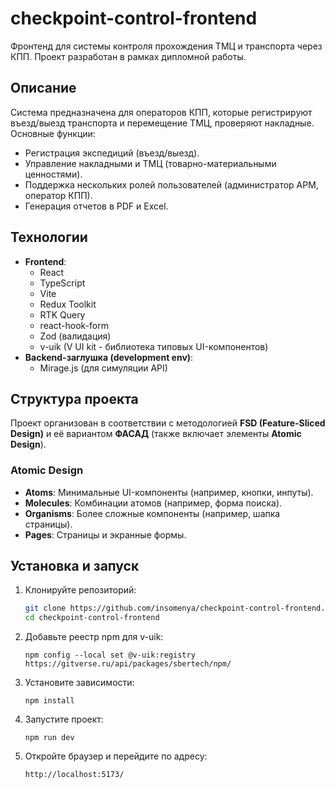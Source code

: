 # checkpoint-control-frontend

Фронтенд для системы контроля прохождения ТМЦ и транспорта через КПП. Проект разработан в рамках дипломной работы.

## Описание

Система предназначена для операторов КПП, которые регистрируют въезд/выезд транспорта и перемещение ТМЦ, проверяют накладные. Основные функции:

- Регистрация экспедиций (въезд/выезд).
- Управление накладными и ТМЦ (товарно-материальными ценностями).
- Поддержка нескольких ролей пользователей (администратор АРМ, оператор КПП).
- Генерация отчетов в PDF и Excel.

## Технологии

- **Frontend**: 
  - React
  - TypeScript
  - Vite
  - Redux Toolkit
  - RTK Query
  - react-hook-form
  - Zod (валидация)
  - v-uik (V UI kit - библиотека типовых UI-компонентов)
- **Backend-заглушка (development env)**: 
  - Mirage.js (для симуляции API)
 
## Структура проекта

Проект организован в соответствии с методологией **FSD (Feature-Sliced Design)** и её вариантом **ФАСАД** (также включает элементы **Atomic Design**).

### **Atomic Design**
- **Atoms**: Минимальные UI-компоненты (например, кнопки, инпуты).
- **Molecules**: Комбинации атомов (например, форма поиска).
- **Organisms**: Более сложные компоненты (например, шапка страницы).
- **Pages**: Страницы и экранные формы.

## Установка и запуск

1. Клонируйте репозиторий:
   ```bash
   git clone https://github.com/insomenya/checkpoint-control-frontend.git
   cd checkpoint-control-frontend
2. Добавьте реестр npm для v-uik:
   ```node
   npm config --local set @v-uik:registry https://gitverse.ru/api/packages/sbertech/npm/
3. Установите зависимости:
   ```node
   npm install
4. Запустите проект:
   ```node
   npm run dev
5. Откройте браузер и перейдите по адресу:
   ```
   http://localhost:5173/
